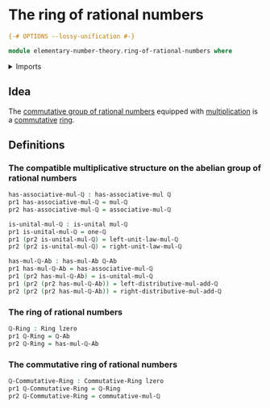 # The ring of rational numbers

```agda
{-# OPTIONS --lossy-unification #-}

module elementary-number-theory.ring-of-rational-numbers where
```

<details><summary>Imports</summary>

```agda
open import commutative-algebra.commutative-rings

open import elementary-number-theory.addition-rational-numbers
open import elementary-number-theory.group-of-rational-numbers
open import elementary-number-theory.multiplication-rational-numbers
open import elementary-number-theory.rational-numbers

open import foundation.dependent-pair-types
open import foundation.function-types
open import foundation.identity-types
open import foundation.unital-binary-operations
open import foundation.universe-levels

open import group-theory.semigroups

open import ring-theory.rings
```

</details>

## Idea

The
[commutative group of rational numbers](elementary-number-theory.group-of-rational-numbers.md)
equipped with
[multiplication](elementary-number-theory.multiplication-rational-numbers.md) is
a [commutative](commutative-algebra.commutative-rings.md)
[ring](ring-theory.rings.md).

## Definitions

### The compatible multiplicative structure on the abelian group of rational numbers

```agda
has-associative-mul-ℚ : has-associative-mul ℚ
pr1 has-associative-mul-ℚ = mul-ℚ
pr2 has-associative-mul-ℚ = associative-mul-ℚ

is-unital-mul-ℚ : is-unital mul-ℚ
pr1 is-unital-mul-ℚ = one-ℚ
pr1 (pr2 is-unital-mul-ℚ) = left-unit-law-mul-ℚ
pr2 (pr2 is-unital-mul-ℚ) = right-unit-law-mul-ℚ

has-mul-ℚ-Ab : has-mul-Ab ℚ-Ab
pr1 has-mul-ℚ-Ab = has-associative-mul-ℚ
pr1 (pr2 has-mul-ℚ-Ab) = is-unital-mul-ℚ
pr1 (pr2 (pr2 has-mul-ℚ-Ab)) = left-distributive-mul-add-ℚ
pr2 (pr2 (pr2 has-mul-ℚ-Ab)) = right-distributive-mul-add-ℚ
```

### The ring of rational numbers

```agda
ℚ-Ring : Ring lzero
pr1 ℚ-Ring = ℚ-Ab
pr2 ℚ-Ring = has-mul-ℚ-Ab
```

### The commutative ring of rational numbers

```agda
ℚ-Commutative-Ring : Commutative-Ring lzero
pr1 ℚ-Commutative-Ring = ℚ-Ring
pr2 ℚ-Commutative-Ring = commutative-mul-ℚ
```
